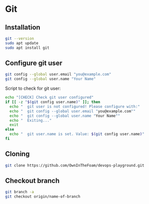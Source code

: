# Git

## Installation
```bash
git --version
sudo apt update
sudo apt install git
```

## Configure git user
```bash
git config --global user.email "you@example.com"
git config --global user.name "Your Name"
```
Script to check for git user:
```bash
echo "[CHECK] Check git user configured"
if [[ -z "$(git config user.name)" ]]; then
  echo "  git user is not configured! Please configure with:"
  echo "  git config --global user.email "you@example.com""
  echo "  git config --global user.name "Your Name""
  echo "  Exiting..."
  exit
else
  echo "  git user.name is set. Value: $(git config user.name)"
fi
```

## Cloning
```bash
git clone https://github.com/OwnInTheFoam/devops-playground.git
```

## Checkout branch
```bash
git branch -a
git checkout origin/name-of-branch
```

